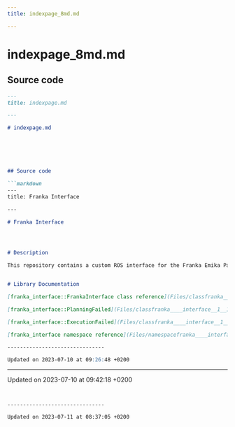 ```yaml
---
title: indexpage_8md.md

---
```


# indexpage_8md.md






## Source code

```markdown
---
title: indexpage.md

---

# indexpage.md






## Source code

```markdown
---
title: Franka Interface

---

# Franka Interface




# Description

This repository contains a custom ROS interface for the Franka Emika Panda robot. It is based on the moveit framework, but provides a more convenient interface for the robot and a custom parameterization.


# Library Documentation

[franka_interface::FrankaInterface class reference](Files/classfranka____interface__1__1FrankaInterface_8md.md#file-classfranka--interface-1-1frankainterface.md)

[franka_interface::PlanningFailed](Files/classfranka____interface__1__1PlanningFailed_8md.md#file-classfranka--interface-1-1planningfailed.md)

[franka_interface::ExecutionFailed](Files/classfranka____interface__1__1ExecutionFailed_8md.md#file-classfranka--interface-1-1executionfailed.md)

[franka_interface namespace reference](Files/namespacefranka____interface_8md.md#file-namespacefranka--interface.md)

-------------------------------

Updated on 2023-07-10 at 09:26:48 +0200
```


-------------------------------

Updated on 2023-07-10 at 09:42:18 +0200
```


-------------------------------

Updated on 2023-07-11 at 08:37:05 +0200
